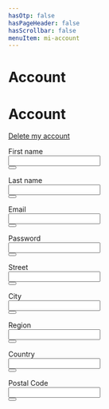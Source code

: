```yaml
---
hasOtp: false
hasPageHeader: false
hasScrollbar: false
menuItem: mi-account
---
```


# Account

<div class='row justify-content-center'>
<div class='col-12 col-md-11 col-lg-10 col-xl-9'>

# Account

<p><a class="action-link" href="" data-bs-toggle="modal" data-bs-target="#delete-my-account-modal">Delete my account</a></p>

<div class="row gx-3">

<form id="modify-first-name-form" class="col-12 col-md-6">
<div class="row gx-3">
  <div class="col-12">
    <label for="firstName" class="form-label">First name</label>
  </div>
</div>
<div class="row gx-2 mb-3">
  <div class="col">
    <input name="firstName" type="text" class="form-control" value="" required="">
  </div>
  <div class="col-auto">
    <button type="submit" class="btn btn-secondary"><i class="fas fa-check size"></i></button>
  </div>
</div>
</form>

<form id="modify-last-name-form" class="col-12 col-md-6">
<div class="row gx-3">
  <div class="col-12">
    <label for="lastName" class="form-label">Last name</label>
  </div>
</div>
<div class="row gx-2 mb-3">
  <div class="col">
    <input name="lastName" type="text" class="form-control" value="" required="">
  </div>
  <div class="col-auto">
    <button type="submit" class="btn btn-secondary"><i class="fas fa-check size"></i></button>
  </div>
</div>
</form>

<form id="modify-email-form" class="col-12 col-md-6">
<div class="row gx-3">
  <div class="col-12">
    <label for="email" class="form-label">Email</label>
  </div>
</div>
<div class="row gx-2 mb-3">
  <div class="col">
    <input name="email" type="email" class="form-control" autocomplete="username email" value="" required="">
  </div>
  <div class="col-auto">
    <button type="submit" class="btn btn-secondary"><i class="fas fa-check size"></i></button>
  </div>
</div>
</form>

<form id="modify-password-form" class="col-12 col-md-6">
<div class="row gx-3">
  <div class="col-12">
    <label for="password" class="form-label">Password</label>
  </div>
</div>
<div class="row gx-2 mb-3">
  <div class="col">
    <input type="text" autocomplete="username" hidden="">
    <input name="password" type="password" class="form-control" autocomplete="current-password" required="">
  </div>
  <div class="col-auto">
    <button type="submit" class="btn btn-secondary"><i class="fas fa-check size"></i></button>
  </div>
</div>
</form>

<form id="modify-street-form" class="col-12 col-md-6">
<div class="row gx-3">
  <div class="col-12">
    <label for="street" class="form-label">Street</label>
  </div>
</div>
<div class="row gx-2 mb-3">
  <div class="col">
    <input name="street" type="text" class="form-control" value="" required="">
  </div>
  <div class="col-auto">
    <button type="submit" class="btn btn-secondary"><i class="fas fa-check size"></i></button>
  </div>
</div>
</form>

<form id="modify-city-form" class="col-12 col-md-6">
<div class="row gx-3">
  <div class="col-12">
    <label for="city" class="form-label">City</label>
  </div>
</div>
<div class="row gx-2 mb-3">
  <div class="col">
    <input name="city" type="text" class="form-control" value="" required="">
  </div>
  <div class="col-auto">
    <button type="submit" class="btn btn-secondary"><i class="fas fa-check size"></i></button>
  </div>
</div>
</form>

<form id="modify-region-form" class="col-12 col-md-6">
<div class="row gx-3">
  <div class="col-12">
    <label for="region" class="form-label">Region</label>
  </div>
</div>
<div class="row gx-2 mb-3">
  <div class="col">
    <input name="region" type="text" class="form-control" value="" required="">
  </div>
  <div class="col-auto">
    <button type="submit" class="btn btn-secondary"><i class="fas fa-check size"></i></button>
  </div>
</div>
</form>

<form id="modify-country-form" class="col-12 col-md-6">
<div class="row gx-3">
  <div class="col-12">
    <label for="country" class="form-label">Country</label>
  </div>
</div>
<div class="row gx-2 mb-3">
  <div class="col">
    <input name="country" type="text" class="form-control" value="" required="">
  </div>
  <div class="col-auto">
    <button type="submit" class="btn btn-secondary"><i class="fas fa-check size"></i></button>
  </div>
</div>
</form>

<form id="modify-postal-code-form" class="col-12 col-md-6">
<div class="row gx-3">
  <div class="col-12">
    <label for="postalCode" class="form-label">Postal Code</label>
  </div>
</div>
<div class="row gx-2 mb-3">
  <div class="col">
    <input name="postalCode" type="text" class="form-control" value="" required="">
  </div>
  <div class="col-auto">
    <button type="submit" class="btn btn-secondary"><i class="fas fa-check size"></i></button>
  </div>
</div>
</form>

</div>
</div>